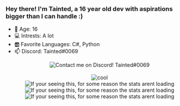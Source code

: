 ### Hey there! I'm Tainted, a 16 year old dev with aspirations bigger than I can handle :)
- 🔢 Age: 16
- 💻 Intrests: A lot
- 🆎 Favorite Languages: C#, Python
- 📫 Discord: Tainted#0069

<div align="center">
<img align="center" src="https://discord.c99.nl/widget/theme-2/523827341030457365.png" alt="Contact me on Discord! Tainted#0069">
  <br>
  <br>
  
<img align="center" src="https://activity-graph.herokuapp.com/graph?username=Tainted06&theme=react-dark" alt="cool">
  
<br>
<img align="center" src="https://github-readme-stats.vercel.app/api?username=Tainted06&show_icons=true&theme=tokyonight" alt="If your seeing this, for some reason the stats arent loading" />
<br>
<img align="center" src="https://github-readme-stats.vercel.app/api/top-langs/?username=Tainted06&layout=compact&theme=tokyonight" alt="If your seeing this, for some reason the stats arent loading" />
<br>
<img align="center" src="https://komarev.com/ghpvc/?username=Tainted06" alt="If your seeing this, for some reason the stats arent loading"/>
</div>
